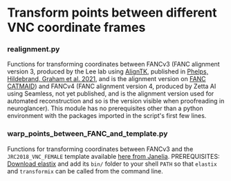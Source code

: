 # Transform points between different VNC coordinate frames

### realignment.py
Functions for transforming coordinates between FANCv3 (FANC alignment version 3, produced by the Lee lab using [AlignTK](https://mmbios.pitt.edu/aligntk-home), published in [Phelps, Hildebrand, Graham et al. 2021](https://www.lee.hms.harvard.edu/phelps-hildebrand-graham-et-al-2021), and is the alignment version on [FANC CATMAID](https://radagast.hms.harvard.edu/catmaidvnc/?pid=13&zp=54000&yp=541313&xp=168658&tool=tracingtool&sid0=10&s0=8)) and FANCv4 (FANC alignment version 4, produced by Zetta AI using Seamless, not yet published, and is the alignment version used for automated reconstruction and so is the version visible when proofreading in neuroglancer). This module has no prerequisites other than a python environment with the packages imported in the script's first few lines.

### warp_points_between_FANC_and_template.py

Functions for transforming coordinates between FANCv3 and the `JRC2018_VNC_FEMALE` template available [here from Janelia](https://www.janelia.org/open-science/jrc-2018-brain-templates). PREREQUISITES: [Download elastix](https://elastix.lumc.nl/download.php) and add its `bin/` folder to your shell `PATH` so that `elastix` and `transformix` can be called from the command line.
